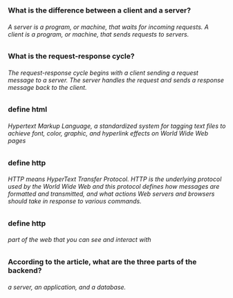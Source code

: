 

### What is the difference between a client and a server?

###### A server is a program, or machine, that waits for incoming requests. A client is a program, or machine, that sends requests to servers.



### What is the request-response cycle?
###### The request-response cycle begins with a client sending a request message to a server. The server handles the request and sends a response message back to the client.




### define html

###### Hypertext Markup Language, a standardized system for tagging text files to achieve font, color, graphic, and hyperlink effects on World Wide Web pages





### define http

###### HTTP means HyperText Transfer Protocol. HTTP is the underlying protocol used by the World Wide Web and this protocol defines how messages are formatted and transmitted, and what actions Web servers and browsers should take in response to various commands.




### define http

###### part of the web that you can see and interact with






### According to the article, what are the three parts of the backend?


###### a server, an application, and a database.











